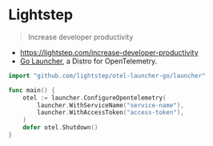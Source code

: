 # Lightstep

> Increase developer productivity

- https://lightstep.com/increase-developer-productivity
- [Go Launcher](https://github.com/lightstep/otel-launcher-go), a Distro for OpenTelemetry.

```go
import "github.com/lightstep/otel-launcher-go/launcher"

func main() {
    otel := launcher.ConfigureOpentelemetry(
        launcher.WithServiceName("service-name"),
        launcher.WithAccessToken("access-token"),
    )
    defer otel.Shutdown()
}
```
